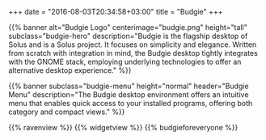 +++
date = "2016-08-03T20:34:58+03:00"
title = "Budgie"
+++

{{% banner
	alt="Budgie Logo"
	centerimage="budgie.png"
	height="tall"
	subclass="budgie-hero"
	description="Budgie is the flagship desktop of Solus and is a Solus project. It focuses on simplicity and elegance. Written from scratch with integration in mind, the Budgie desktop tightly integrates with the GNOME stack, employing underlying technologies to offer an alternative desktop experience."
%}}

{{% banner
	subclass="budgie-menu"
	height="normal"
	header="Budgie Menu"
	description="The Budgie desktop environment offers an intuitive menu that enables quick access to your installed programs, offering both category and compact views."
%}}

{{% ravenview %}}
{{% widgetview %}}
{{% budgieforeveryone %}}

